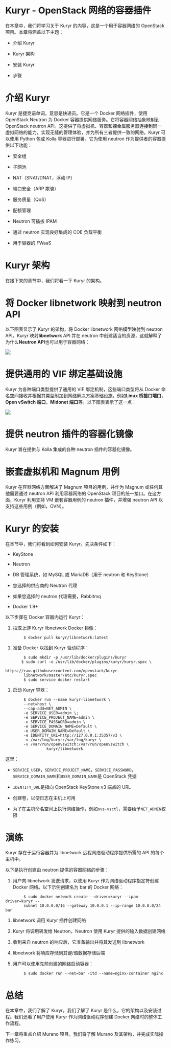 # Kuryr - OpenStack 网络的容器插件

在本章中，我们将学习关于 Kuryr 的内容，这是一个用于容器网络的 OpenStack 项目。本章将涵盖以下主题：

+   介绍 Kuryr

+   Kuryr 架构

+   安装 Kuryr

+   步骤

# 介绍 Kuryr

Kuryr 是捷克语单词，意思是快递员。它是一个 Docker 网络插件，使用 OpenStack Neutron 为 Docker 容器提供网络服务。它将容器网络抽象映射到 OpenStack neutron API。这提供了将虚拟机、容器和裸金属服务器连接到同一虚拟网络的能力，实现无缝的管理体验，并为所有三者提供一致的网络。Kuryr 可以使用 Python 包或 Kolla 容器进行部署。它为使用 neutron 作为提供者的容器提供以下功能：

+   安全组

+   子网池

+   NAT（SNAT/DNAT，浮动 IP）

+   端口安全（ARP 欺骗）

+   服务质量（QoS）

+   配额管理

+   Neutron 可插拔 IPAM

+   通过 neutron 实现良好集成的 COE 负载平衡

+   用于容器的 FWaaS

# Kuryr 架构

在接下来的章节中，我们将看一下 Kuryr 的架构。

# 将 Docker libnetwork 映射到 neutron API

以下图表显示了 Kuryr 的架构，将 Docker libnetwork 网络模型映射到 neutron API。Kuryr 映射**libnetwork** API 并在 neutron 中创建适当的资源，这就解释了为什么**Neutron API**也可以用于容器网络：

![](img/00022.jpeg)

# 提供通用的 VIF 绑定基础设施

Kuryr 为各种端口类型提供了通用的 VIF 绑定机制，这些端口类型将从 Docker 命名空间接收并根据其类型附加到网络解决方案基础设施，例如**Linux 桥接口端口**，**Open vSwitch 端口**，**Midonet 端口**等。以下图表表示了这一点：

![](img/00023.jpeg)

# 提供 neutron 插件的容器化镜像

Kuryr 旨在提供与 Kolla 集成的各种 neutron 插件的容器化镜像。

# 嵌套虚拟机和 Magnum 用例

Kuryr 在容器网络方面解决了 Magnum 项目的用例，并作为 Magnum 或任何其他需要通过 neutron API 利用容器网络的 OpenStack 项目的统一接口。在这方面，Kuryr 利用支持 VM 嵌套容器用例的 neutron 插件，并增强 neutron API 以支持这些用例（例如，OVN）。

# Kuryr 的安装

在本节中，我们将看到如何安装 Kuryr。先决条件如下：

+   KeyStone

+   Neutron

+   DB 管理系统，如 MySQL 或 MariaDB（用于 neutron 和 KeyStone）

+   您选择的供应商的 Neutron 代理

+   如果您选择的 neutron 代理需要，Rabbitmq

+   Docker 1.9+

以下步骤在 Docker 容器内运行 Kuryr：

1.  拉取上游 Kuryr libnetwork Docker 镜像：

```
        $ docker pull kuryr/libnetwork:latest  
```

1.  准备 Docker 以找到 Kuryr 驱动程序：

```
        $ sudo mkdir -p /usr/lib/docker/plugins/kuryr
       $ sudo curl -o /usr/lib/docker/plugins/kuryr/kuryr.spec \ 
                     https://raw.githubusercontent.com/openstack/kuryr-
        libnetwork/master/etc/kuryr.spec
        $ sudo service docker restart  
```

1.  启动 Kuryr 容器：

```
        $ docker run --name kuryr-libnetwork \
        --net=host \
        --cap-add=NET_ADMIN \
        -e SERVICE_USER=admin \;
        -e SERVICE_PROJECT_NAME=admin \
        -e SERVICE_PASSWORD=admin \
        -e SERVICE_DOMAIN_NAME=Default \
        -e USER_DOMAIN_NAME=Default \
        -e IDENTITY_URL=http://127.0.0.1:35357/v3 \
        -v /var/log/kuryr:/var/log/kuryr \
        -v /var/run/openvswitch:/var/run/openvswitch \
                  kuryr/libnetwork  
```

这里：

+   `SERVICE_USER`，`SERVICE_PROJECT_NAME`，`SERVICE_PASSWORD`，`SERVICE_DOMAIN_NAME`和`USER_DOMAIN_NAME`是 OpenStack 凭据

+   `IDENTITY_URL`是指向 OpenStack KeyStone v3 端点的 URL

+   创建卷，以便日志在主机上可用

+   为了在主机命名空间上执行网络操作，例如`ovs-vsctl`，需要给予`NET_ADMIN`权限

# 演练

Kuryr 存在于运行容器并为 libnetwork 远程网络驱动程序提供所需的 API 的每个主机中。

以下是执行创建由 neutron 提供的容器网络的步骤：

1.  用户向 libnetwork 发送请求，以使用 Kuryr 作为网络驱动程序指定符创建 Docker 网络。以下示例创建名为 bar 的 Docker 网络：

```
        $ sudo docker network create --driver=kuryr --ipam-driver=kuryr --
        subnet 10.0.0.0/16 --gateway 10.0.0.1 --ip-range 10.0.0.0/24 bar  
```

1.  libnetwork 调用 Kuryr 插件创建网络

1.  Kuryr 将调用转发给 Neutron，Neutron 使用 Kuryr 提供的输入数据创建网络

1.  收到来自 neutron 的响应后，它准备输出并将其发送到 libnetwork

1.  libnetwork 将响应存储到其键/值数据存储后端

1.  用户可以使用先前创建的网络启动容器：

```
        $ sudo docker run --net=bar -itd --name=nginx-container nginx
```

# 总结

在本章中，我们了解了 Kuryr。我们了解了 Kuryr 是什么，它的架构以及安装过程。我们还看了用户使用 Kuryr 作为网络驱动程序创建 Docker 网络时的整体工作流程。

下一章将重点介绍 Murano 项目。我们将了解 Murano 及其架构，并完成实际操作练习。
